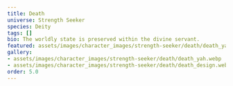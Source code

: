 ```yaml
---
title: Death
universe: Strength Seeker
species: Deity
tags: []
bio: The worldly state is preserved within the divine servant.
featured: assets/images/character_images/strength-seeker/death/death_yah.webp
gallery:
- assets/images/character_images/strength-seeker/death/death_yah.webp
- assets/images/character_images/strength-seeker/death/death_design.webp
order: 5.0
---
```

